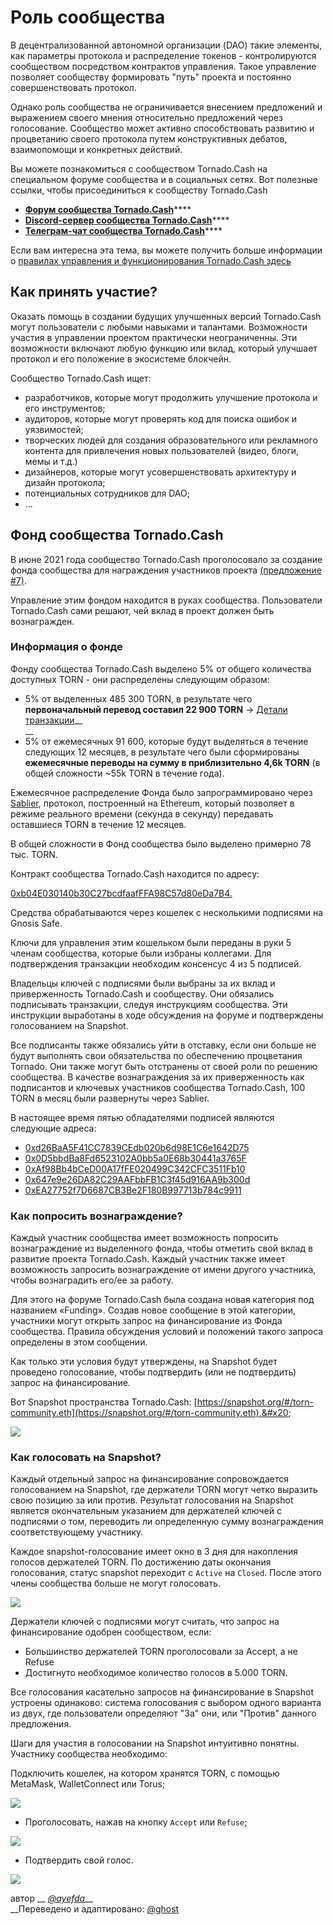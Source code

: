 # Роль сообщества

В децентрализованной автономной организации (DAO) такие элементы, как параметры протокола и распределение токенов - контролируются сообществом посредством контрактов управления. Такое управление позволяет сообществу формировать "путь" проекта и постоянно совершенствовать протокол.

Однако роль сообщества не ограничивается внесением предложений и выражением своего мнения относительно предложений через голосование. Сообщество может активно способствовать развитию и процветанию своего протокола путем конструктивных дебатов, взаимопомощи и конкретных действий.

Вы можете познакомиться с сообществом Tornado.Cash на специальном форуме сообщества и в социальных сетях. Вот полезные ссылки, чтобы присоединиться к сообществу Tornado.Cash

* [**Форум сообщества Tornado.Cash**](https://torn.community)****
* [**Discord-сервер сообщества Tornado.Cash**](https://discord.com/invite/TFDrM8K42j)****
* [**Телеграм-чат сообщества Tornado.Cash**](https://t.me/TornadoCashOfficial)****

Если вам интересна эта тема, вы можете получить больше информации о [правилах управления и функционирования Tornado.Cash здесь](https://docs.tornado.cash/governance)

## Как принять участие?

Оказать помощь в создании будущих улучшенных версий Tornado.Cash могут пользователи с любыми навыками и талантами. Возможности участия в управлении проектом практически неограниченны. Эти возможности включают любую функцию или вклад, который улучшает протокол и его положение в экосистеме блокчейн.

Сообщество Tornado.Cash ищет:

* разработчиков, которые могут продолжить улучшение протокола и его инструментов;
* аудиторов, которые могут проверять код для поиска ошибок и уязвимостей;
* творческих людей для создания образовательного или рекламного контента для привлечения новых пользователей  (видео, блоги, мемы и т.д.)
* дизайнеров, которые могут усовершенствовать архитектуру и дизайн протокола;
* потенциальных сотрудников для DAO;
* ...

## Фонд сообщества Tornado.Cash

В июне 2021 года сообщество Tornado.Cash проголосовало за создание фонда сообщества для награждения участников проекта [(предложение #7)](https://app.tornado.cash/governance/7).

Управление этим фондом находится в руках сообщества. Пользователи Tornado.Cash сами решают, чей вклад в проект должен быть вознагражден.

### Информация о фонде

Фонду сообщества Tornado.Cash выделено 5% от общего количества доступных TORN - они распределены следующим образом:

* 5% от выделенных 485 300 TORN, в результате чего **первоначальный перевод составил 22 900 TORN** -> [Детали транзакции](https://etherscan.io/tx/0xbe95f4268df2023d9ef234c1eedbb597b99e4c6e7d396d8f521ee482a1d93d47)__\
  __
* 5% от ежемесячных 91 600, которые будут выделяться в течение следующих 12 месяцев, в результате чего были сформированы **ежемесячные переводы на сумму в приблизительно 4,6k TORN** (в общей сложности \~55k TORN в течение года).

Ежемесячное распределение Фонда было запрограммировано через [Sablier](https://sablier.finance), протокол, построенный на Ethereum, который позволяет в режиме реального времени (секунда в секунду) передавать оставшиеся TORN в течение 12 месяцев.

В общей сложности в Фонд сообщества было выделено примерно 78 тыс. TORN.

Контракт сообщества Tornado.Cash находится по адресу:

[0xb04E030140b30C27bcdfaafFFA98C57d80eDa7B4. ](https://gnosis-safe.io/app/#/safes/0xb04E030140b30C27bcdfaafFFA98C57d80eDa7B4/balances)

Средства обрабатываются через кошелек с несколькими подписями на Gnosis Safe.

Ключи для управления этим кошельком были переданы в руки 5 членам сообщества, которые были избраны коллегами. Для подтверждения транзакции необходим консенсус 4 из 5 подписей.

Владельцы ключей с подписями были выбраны за их вклад и приверженность Tornado.Cash и сообществу. Они обязались подписывать транзакции, следуя инструкциям сообщества. Эти инструкции выработаны в ходе обсуждения на форуме и подтверждены голосованием на Snapshot.&#x20;

Все подписанты также обязались уйти в отставку, если они больше не будут выполнять свои обязательства по обеспечению процветания Tornado. Они также могут быть отстранены от своей роли по решению сообщества. В качестве вознаграждения за их приверженность как подписантов и ключевых участников сообщества Tornado.Cash, 100 TORN в месяц были развернуты через Sablier.

В настоящее время пятью обладателями подписей являются следующие адреса:&#x20;

* [0xd26BaA5F41CC7839CEdb020b6d98E1C6e1642D75](https://etherscan.io/address/0xd26BaA5F41CC7839CEdb020b6d98E1C6e1642D75)
* [0x0D5bbdBa8Fd6523102A0bb5a0E68b30441a3765F](https://etherscan.io/address/0x0D5bbdBa8Fd6523102A0bb5a0E68b30441a3765F)
* [0xAf98Bb4bCeD00A17fFE020499C342CFC3511Fb10](https://etherscan.io/address/0xAf98Bb4bCeD00A17fFE020499C342CFC3511Fb10)
* [0x647e9e26DA82C29AAFbbFB1C3f45d916AA9b300d](https://etherscan.io/address/0x647e9e26DA82C29AAFbbFB1C3f45d916AA9b300d)
* [0xEA27752f7D6687CB3Be2F180B997713b784c9911](https://etherscan.io/address/0xEA27752f7D6687CB3Be2F180B997713b784c9911)

### Как попросить вознаграждение?

Каждый участник сообщества имеет возможность попросить вознаграждение из выделенного фонда, чтобы отметить свой вклад в развитие проекта Tornado.Cash. Каждый участник также имеет возможность запросить вознаграждение от имени другого участника, чтобы вознаградить его/ее за работу.

Для этого на форуме Tornado.Cash была создана новая категория под названием «Funding». Создав новое сообщение в этой категории, участники могут открыть запрос на финансирование из Фонда сообщества. Правила обсуждения условий и положений такого запроса определены в этом сообщении.&#x20;

Как только эти условия будут утверждены, на Snapshot будет проведено голосование, чтобы подтвердить (или не подтвердить) запрос на финансирование.

Вот Snapshot пространства Tornado.Cash: [https://snapshot.org/#/torn-community.eth](https://snapshot.org/#/torn-community.eth).&#x20;

![](<../.gitbook/assets/Page d'accueil.png>)



### Как голосовать на Snapshot?

Каждый отдельный запрос на финансирование сопровождается голосованием на Snapshot, где держатели TORN могут четко выразить свою позицию за или против. Результат голосования на Snapshot является окончательным указанием для держателей ключей с подписями о том, переводить ли определенную сумму вознаграждения соответствующему участнику.

Каждое snapshot-голосование имеет окно в 3 дня для накопления голосов держателей TORN. По достижению даты окончания голосования,  статус snapshot переходит с `Active` на `Closed`. После этого члены сообщества больше не могут голосовать.&#x20;

![](<../.gitbook/assets/Time window.png>)

Держатели ключей с подписями могут считать, что запрос на финансирование одобрен сообществом, если:

* Большинство держателей TORN проголосовали за Accept, а не Refuse
* Достигнуто необходимое количество голосов в 5.000 TORN.

Все голосования касательно запросов на финансирование в Snapshot устроены одинаково: система голосования с выбором одного варианта из двух, где пользователи определяют "За" они, или "Против" данного предложения.

Шаги для участия в голосовании на Snapshot интуитивно понятны. Участнику сообщества необходимо:

Подключить кошелек, на котором хранятся TORN, с помощью MetaMask, WalletConnect или Torus;

![](<../.gitbook/assets/Connect wallet.png>)

* Проголосовать, нажав на кнопку `Accept` или `Refuse`;

![](<../.gitbook/assets/Cast the vote.png>)

* Подтвердить свой голос.

![](<../.gitbook/assets/Confirm the vote.png>)

автор __ [_@ayefda_](https://torn.community/u/ayefda)__\
__Переведено и адаптировано: [@ghost](https://torn.community/u/ghost/summary)
